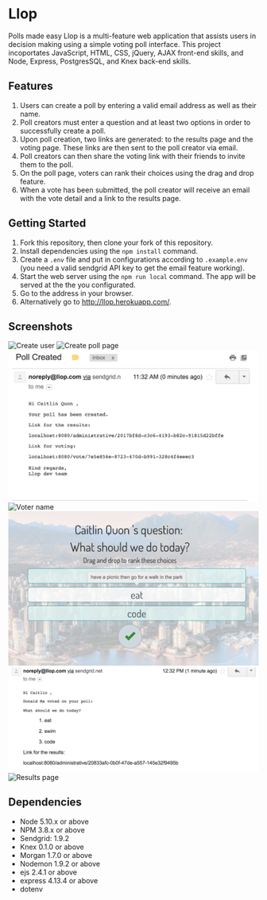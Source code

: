 # Llop
Polls made easy
Llop is a multi-feature web application that assists users in decision making using a simple voting poll interface. This project incoportates JavaScript, HTML, CSS, jQuery, AJAX front-end skills, and Node, Express, PostgresSQL, and Knex back-end skills. 

## Features
1. Users can create a poll by entering a valid email address as well as their name.
2. Poll creators must enter a question and at least two options in order to successfully create a poll.
3. Upon poll creation, two links are generated: to the results page and the voting page. These links are then sent to the poll creator via email.
4. Poll creators can then share the voting link with their friends to invite them to the poll.
5. On the poll page, voters can rank their choices using the drag and drop feature.
6. When a vote has been submitted, the poll creator will receive an email with the vote detail and a link to the results page.

## Getting Started 
1. Fork this repository, then clone your fork of this repository.
2. Install dependencies using the `npm install` command.
3. Create a `.env` file and put in configurations according to `.example.env` (you need a valid sendgrid API key to get the email feature working).
3. Start the web server using the `npm run local` command. The app will be served at the the  you configurated.
4. Go to the address in your browser.
5. Alternatively go to <http://llop.herokuapp.com/>.

## Screenshots
![Create user](https://github.com/aWildOtto/llop/blob/master/docs/createUser.png)
![Create poll page](https://github.com/aWildOtto/llop/blob/master/docs/createPoll.png)
![Create poll email](https://github.com/aWildOtto/llop/blob/master/docs/createPollEmail.png)
![Voter name](https://github.com/aWildOtto/llop/blob/master/docs/voterName.png)
![Voting page](https://github.com/aWildOtto/llop/blob/master/docs/votingPage.png)
![Voting email](https://github.com/aWildOtto/llop/blob/master/docs/votingEmail.png)
![Results page](https://github.com/aWildOtto/llop/blob/master/docs/resultsPage.png)



## Dependencies
- Node 5.10.x or above
- NPM 3.8.x or above
- Sendgrid: 1.9.2 
- Knex 0.1.0 or above
- Morgan 1.7.0 or above
- Nodemon 1.9.2 or above
- ejs 2.4.1 or above
- express 4.13.4 or above
- dotenv

